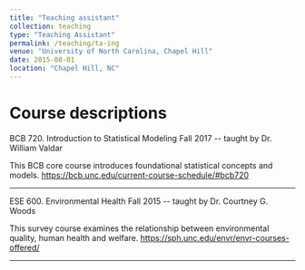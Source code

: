 ```yaml
---
title: "Teaching assistant"
collection: teaching
type: "Teaching Assistant"
permalink: /teaching/ta-ing
venue: "University of North Carolina, Chapel Hill"
date: 2015-08-01
location: "Chapel Hill, NC"
---
```

Course descriptions
======
BCB 720. Introduction to Statistical Modeling
Fall 2017 -- taught by Dr. William Valdar

This BCB core course introduces foundational statistical concepts and models.
https://bcb.unc.edu/current-course-schedule/#bcb720

-------------

ESE 600. Environmental Health
Fall 2015 -- taught by Dr. Courtney G. Woods

This survey course examines the relationship between environmental quality, human health and welfare.
https://sph.unc.edu/envr/envr-courses-offered/

-------------
